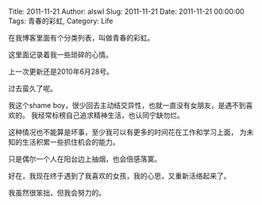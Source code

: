 Title: 2011-11-21
Author: alswl
Slug: 2011-11-21
Date: 2011-11-21 00:00:00
Tags: 青春的彩虹, 
Category: Life

在我博客里面有个分类列表，叫做青春的彩虹。

这里面记录着我一些琐碎的心情。

上一次更新还是2010年6月28号。

过去蛮久了呢。

我这个shame boy，很少回去主动结交异性，也就一直没有女朋友，是遇不到喜欢的。 我经常标榜自己追求精神生活，也认同宁缺勿烂。

这种情况也不能算是坏事，至少我可以有更多的时间花在工作和学习上面， 为未知的生活积累一些抓住机会的能力。

只是偶尔一个人在阳台边上抽烟，也会倍感落寞。

好在，我现在终于遇到了我喜欢的女孩，我的心思，又重新活络起来了。

我虽然很笨拙，但我会努力的。

